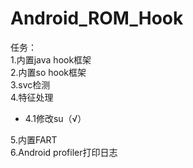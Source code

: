 # Android_ROM_Hook
任务：<br>
1.内置java hook框架<br>
2.内置so hook框架<br>
3.svc检测<br>
4.特征处理<br>
- 4.1修改su（√）<br>

5.内置FART<br>
6.Android profiler打印日志<br>
